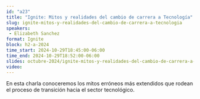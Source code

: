 ```yaml
---
id: "a23"
title: "Ignite: Mitos y realidades del cambio de carrera a Tecnología"
slug: ignite-mitos-y-realidades-del-cambio-de-carrera-a-tecnologia
speakers:
 - Elizabeth Sanchez
format: Ignite
block: h2-a-2024
time_start: 2024-10-29T18:45:00-06:00
time_end: 2024-10-29T18:52:00-06:00
slides: octubre-2024/ignite-mitos-y-realidades-del-cambio-de-carrera-a-tecnologia.pdf
video: 
---
```


En esta charla conoceremos los mitos erróneos más extendidos que rodean el proceso de transición hacia el sector tecnológico.
